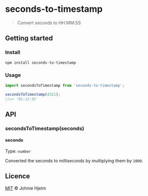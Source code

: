 # seconds-to-timestamp

> Convert seconds to HH:MM:SS

## Getting started

### Install

```sh
npm install seconds-to-timestamp
```

### Usage

```js
import secondsToTimestamp from 'seconds-to-timestamp';

secondsToTimestamp(4321);
//=> '01:12:01'
```

## API

### secondsToTimestamp(seconds)

#### seconds

Type: `number`

Converted the seconds to milliseconds by multiplying them by `1000`.

## Licence

[MIT](/licence) © Johnie Hjelm
